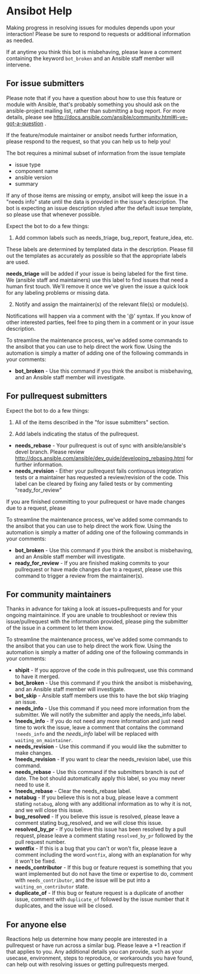 
# Ansibot Help

Making progress in resolving issues for modules depends upon your interaction! Please be sure to respond to requests or additional information as needed.

If at anytime you think this bot is misbehaving, please leave a comment containing the keyword `bot_broken` and an Ansible staff member will intervene.

## For issue submitters
Please note that if you have a question about how to use this feature or module with Ansible, that's probably something you should ask on the ansible-project mailing list, rather than submitting a bug report. For more details, please see http://docs.ansible.com/ansible/community.html#i-ve-got-a-question .

If the feature/module maintainer or ansibot needs further information, please respond to the request, so that you can help us to help you!

The bot requires a minimal subset of information from the issue template 
* issue type
* component name
* ansible version
* summary

If any of those items are missing or empty, ansibot will keep the issue in a "needs info" state until the data is provided in the issue's description. The bot is expecting an issue description styled after the default issue template, so please use that whenever possible.

Expect the bot to do a few things:

1. Add common labels such as needs_triage, bug_report, feature_idea, etc.

  These labels are determined by templated data in the description. Please fill out the templates as accurately as possible so that the appropriate labels are used.

  **needs_triage** will be added if your issue is being labeled for the first time. We (ansible staff and maintainers) use this label to find issues that need a human first touch. We'll remove it once we've given the issue a quick look for any labeling problems or missing data.

2. Notify and assign the maintainer(s) of the relevant file(s) or module(s).

  Notifications will happen via a comment with the '@<NAME>' syntax. If you know of other interested parties, feel free to ping them in a comment or in your issue description.

To streamline the maintenance process, we've added some commands to the ansibot that you can use to help direct the work flow. Using the automation is simply a matter of adding one of the following commands in your comments:

* **bot_broken** - Use this command if you think the ansibot is misbehaving, and an Ansible staff member will investigate.

## For pullrequest submitters
Expect the bot to do a few things:

1. All of the items described in the "for issue submitters" section.

2. Add labels indicating the status of the pullrequest.

  * **needs_rebase** - Your pullrequest is out of sync with ansible/ansible's devel branch. Please review http://docs.ansible.com/ansible/dev_guide/developing_rebasing.html for further information.
  * **needs_revision** - Either your pullrequest fails continuous integration tests or a maintainer has requested a review/revision of the code. This label can be cleared by fixing any failed tests or by commenting "ready_for_review"


If you are finished committing to your pullrequest or have made changes due to a request, please

To streamline the maintenance process, we've added some commands to the ansibot that you can use to help direct the work flow. Using the automation is simply a matter of adding one of the following commands in your comments:

* **bot_broken** - Use this command if you think the ansibot is misbehaving, and an Ansible staff member will investigate.
* **ready_for_review** - If you are finished making commits to your pullrequest or have made changes due to a request, please use this command to trigger a review from the maintainer(s).

## For community maintainers
Thanks in advance for taking a look at issues+pullrequests and for your ongoing maintainince. If you are unable to troubleshoot or review this issue/pullrequest with the information provided, please ping the submitter of the issue in a comment to let them know. 

To streamline the maintenance process, we've added some commands to the ansibot that you can use to help direct the work flow. Using the automation is simply a matter of adding one of the following commands in your comments:

* **shipit** - If you approve of the code in this pullrequest, use this command to have it  merged.
* **bot_broken** - Use this command if you think the ansibot is misbehaving, and an Ansible staff member will investigate.
* **bot_skip** - Ansible staff members use this to have the bot skip triaging an issue.
* **needs_info** - Use this command if you need more information from the submitter. We will notify the submitter and apply the needs_info label.
* **!needs_info** - If you do not need any more information and just need time to work the issue, leave a comment that contains the command `!needs_info` and the *needs_info* label will be replaced with `waiting_on_maintainer`.
* **needs_revision** - Use this command if you would like the submitter to make changes.
* **!needs_revision** - If you want to clear the needs_revision label, use this command.
* **needs_rebase** - Use this command if the submitters branch is out of date. The bot should automatically apply this label, so you may never need to use it.
* **!needs_rebase** - Clear the needs_rebase label.
* **notabug** - If you believe this is not a bug, please leave a comment stating `notabug`, along with any additional information as to why it is not, and we will close this issue.
* **bug_resolved** - If you believe this issue is resolved, please leave a comment stating bug_resolved, and we will close this issue. 
* **resolved_by_pr** - If you believe this issue has been resolved by a pull request, please leave a comment stating `resolved_by_pr` followed by the pull request number. 
* **wontfix** - If this is a bug that you can't or won't fix, please leave a comment including the word `wontfix`, along with an explanation for why it won't be fixed.
* **needs_contributor** - If this bug or feature request is something that you want implemented but do not have the time or expertise to do, comment with `needs_contributor`, and the issue will be put into a `waiting_on_contributor` state.
* **duplicate_of** - If this bug or feature request is a duplicate of another issue, comment with `duplicate_of` followed by the issue number that it duplicates, and the issue will be closed.

## For anyone else
Reactions help us determine how many people are interested in a pullrequest or have run across a similar bug. Please leave a +1 reaction if that applies to you. Any additional details you can provide, such as your usecase, environment, steps to reproduce, or workarounds you have found, can help out with resolving issues or getting pullrequests merged.
